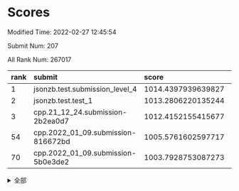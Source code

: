 # Scores

Modified Time: 2022-02-27 12:45:54

Submit Num: 207

All Rank Num: 267017

| rank |               submit               |       score        |       sigma        | pk_num |
| :--- | :--------------------------------- | :----------------- | :----------------- | :----- |
| 1    | jsonzb.test.submission_level_4     | 1014.4397939639827 | 0.8380350278545105 | 5160   |
| 2    | jsonzb.test.test_1                 | 1013.2806220135244 | 0.8046400880622936 | 5158   |
| 3    | cpp.21_12_24.submission-2b2ea0d7   | 1012.4152155415677 | 0.790146520851783  | 5165   |
| 54   | cpp.2022_01_09.submission-816672bd | 1005.5761602597717 | 0.7274186536504664 | 5154   |
| 70   | cpp.2022_01_09.submission-5b0e3de2 | 1003.7928753087273 | 0.7141749243388271 | 5157   |


<details>
<summary>全部</summary>

| rank |                 submit                 |       score        |       sigma        | pk_num |
| :--- | :------------------------------------- | :----------------- | :----------------- | :----- |
| 1    | jsonzb.test.submission_level_4         | 1014.4397939639827 | 0.8380350278545105 | 5160   |
| 2    | jsonzb.test.test_1                     | 1013.2806220135244 | 0.8046400880622936 | 5158   |
| 3    | cpp.21_12_24.submission-2b2ea0d7       | 1012.4152155415677 | 0.790146520851783  | 5165   |
| 4    | gobigger.level_3.submission_level_3_5  | 1011.6496875256189 | 0.803792667535158  | 5162   |
| 5    | gobigger.level_3.submission_level_3_44 | 1011.2047498512393 | 0.7611378941360688 | 5164   |
| 6    | gobigger.level_3.submission_level_3_19 | 1011.0882643229809 | 0.7743169785219581 | 5158   |
| 7    | gobigger.level_3.submission_level_3_15 | 1010.9931098609279 | 0.7803678989815158 | 5159   |
| 8    | gobigger.level_3.submission_level_3_34 | 1010.824818914352  | 0.7580985631840929 | 5160   |
| 9    | gobigger.level_3.submission_level_3_4  | 1010.7884755601377 | 0.7671311711652874 | 5161   |
| 10   | gobigger.level_3.submission_level_3_38 | 1010.6015720427189 | 0.7684170108752186 | 5158   |
| 11   | gobigger.level_3.submission_level_3_18 | 1010.5870723419756 | 0.7726442766360766 | 5158   |
| 12   | gobigger.level_3.submission_level_3_37 | 1010.4567336817441 | 0.7479063577950663 | 5154   |
| 13   | gobigger.level_3.submission_level_3_8  | 1010.4408416162204 | 0.7556168872025207 | 5161   |
| 14   | gobigger.level_3.submission_level_3_7  | 1010.3862094989025 | 0.7662702308372585 | 5160   |
| 15   | gobigger.level_3.submission_level_3_32 | 1010.3305093487303 | 0.7540745805621567 | 5161   |
| 16   | gobigger.level_3.submission_level_3_46 | 1010.3295601174339 | 0.7983783647421476 | 5160   |
| 17   | gobigger.level_3.submission_level_3_22 | 1010.2647461214322 | 0.771161719959122  | 5157   |
| 18   | gobigger.level_3.submission_level_3_6  | 1010.2641034952499 | 0.7699191778958644 | 5157   |
| 19   | gobigger.level_3.submission_level_3_23 | 1010.2599579346704 | 0.7540356536447899 | 5162   |
| 20   | gobigger.level_3.submission_level_3_10 | 1010.2061500549178 | 0.7655923061071414 | 5155   |
| 21   | gobigger.level_3.submission_level_3_41 | 1010.1883954276603 | 0.7419137815813014 | 5156   |
| 22   | gobigger.level_3.submission_level_3_42 | 1010.1723354491929 | 0.745182754327842  | 5154   |
| 23   | gobigger.level_3.submission_level_3_35 | 1010.094748306341  | 0.7677204832112935 | 5160   |
| 24   | gobigger.level_3.submission_level_3_27 | 1010.077465618087  | 0.7550744329677264 | 5159   |
| 25   | gobigger.level_3.submission_level_3_31 | 1010.057572998444  | 0.7430741039631762 | 5159   |
| 26   | gobigger.level_3.submission_level_3_36 | 1010.0511436313461 | 0.7445396281571623 | 5158   |
| 27   | gobigger.level_3.submission_level_3_45 | 1010.0141041907892 | 0.751172524236921  | 5161   |
| 28   | gobigger.level_3.submission_level_3_48 | 1009.9685967567325 | 0.7469598620539168 | 5157   |
| 29   | gobigger.level_3.submission_level_3_25 | 1009.9591444662078 | 0.7791336834098352 | 5153   |
| 30   | gobigger.level_3.submission_level_3_33 | 1009.8752150518866 | 0.7565595547619994 | 5158   |
| 31   | gobigger.level_3.submission_level_3_28 | 1009.8597125398411 | 0.7740177375661229 | 5160   |
| 32   | gobigger.level_3.submission_level_3_24 | 1009.8255718750258 | 0.7652847010267475 | 5159   |
| 33   | gobigger.level_3.submission_level_3_1  | 1009.8236648462397 | 0.7401306833837475 | 5160   |
| 34   | gobigger.level_3.submission_level_3_16 | 1009.8210031313657 | 0.7856021844102147 | 5162   |
| 35   | gobigger.level_3.submission_level_3_39 | 1009.7137587054591 | 0.7572087310215347 | 5155   |
| 36   | gobigger.level_3.submission_level_3_3  | 1009.7010739928312 | 0.7377527232745936 | 5160   |
| 37   | gobigger.level_3.submission_level_3_14 | 1009.5989534810661 | 0.74623702319766   | 5159   |
| 38   | gobigger.level_3.submission_level_3_9  | 1009.5658575431585 | 0.7444674387379182 | 5165   |
| 39   | gobigger.level_3.submission_level_3_2  | 1009.5421394317613 | 0.7843297393478696 | 5160   |
| 40   | gobigger.level_3.submission_level_3_29 | 1009.4658428516904 | 0.7705020321808669 | 5154   |
| 41   | gobigger.level_3.submission_level_3_21 | 1009.4082993589466 | 0.7629572720566868 | 5154   |
| 42   | gobigger.level_3.submission_level_3_47 | 1009.3973835174785 | 0.7419293488392443 | 5158   |
| 43   | gobigger.level_3.submission_level_3_13 | 1009.3872446365234 | 0.7705907427375722 | 5157   |
| 44   | gobigger.level_3.submission_level_3_12 | 1009.3515006676065 | 0.7675531484245339 | 5159   |
| 45   | gobigger.level_3.submission_level_3_17 | 1009.228789612188  | 0.7466124927161815 | 5163   |
| 46   | gobigger.level_3.submission_level_3_30 | 1009.134150084105  | 0.7491261890005653 | 5160   |
| 47   | gobigger.level_3.submission_level_3_40 | 1009.0443228374788 | 0.7586750844573521 | 5163   |
| 48   | gobigger.level_3.submission_level_3_26 | 1008.9816178365778 | 0.7686797271993017 | 5161   |
| 49   | gobigger.level_3.submission_level_3_43 | 1008.6661803844365 | 0.7252585130085212 | 5159   |
| 50   | gobigger.level_3.submission_level_3_0  | 1008.6553771030424 | 0.7585840921856142 | 5156   |
| 51   | gobigger.level_3.submission_level_3_49 | 1008.4837210434051 | 0.7321583733873552 | 5155   |
| 52   | gobigger.level_3.submission_level_3_11 | 1008.3217131834713 | 0.7291749524061106 | 5160   |
| 53   | gobigger.level_3.submission_level_3_20 | 1008.2656724460876 | 0.7516198629490647 | 5159   |
| 54   | cpp.2022_01_09.submission-816672bd     | 1005.5761602597717 | 0.7274186536504664 | 5154   |
| 55   | gobigger.level_1.submission_level_1_1  | 1004.81358013048   | 0.7346531364896677 | 5164   |
| 56   | gobigger.level_1.submission_level_1_46 | 1004.5607541114443 | 0.72399958930774   | 5155   |
| 57   | gobigger.level_1.submission_level_1_5  | 1004.4764041607681 | 0.6970586616580609 | 5160   |
| 58   | gobigger.level_1.submission_level_1_42 | 1004.4294691665034 | 0.717427110952473  | 5161   |
| 59   | gobigger.level_1.submission_level_1_17 | 1004.4263299439507 | 0.7204502059633099 | 5162   |
| 60   | gobigger.level_1.submission_level_1_19 | 1004.235901363878  | 0.7170007174436819 | 5162   |
| 61   | gobigger.level_1.submission_level_1_34 | 1004.1544174563812 | 0.721552409848345  | 5161   |
| 62   | gobigger.level_1.submission_level_1_7  | 1004.111831623299  | 0.7104315422626127 | 5161   |
| 63   | gobigger.level_1.submission_level_1_14 | 1004.0645687981896 | 0.7177953478415043 | 5163   |
| 64   | gobigger.level_1.submission_level_1_13 | 1004.0519343909857 | 0.7217442941410936 | 5158   |
| 65   | gobigger.level_1.submission_level_1_36 | 1004.0088100825814 | 0.7162763102306833 | 5155   |
| 66   | gobigger.level_1.submission_level_1_16 | 1003.9938525924439 | 0.7246888654971528 | 5165   |
| 67   | gobigger.level_1.submission_level_1_9  | 1003.9407905929257 | 0.7220510230636176 | 5158   |
| 68   | gobigger.level_1.submission_level_1_29 | 1003.9033278143781 | 0.7174427216279983 | 5161   |
| 69   | gobigger.level_1.submission_level_1_6  | 1003.8061940886913 | 0.7239476615548583 | 5160   |
| 70   | cpp.2022_01_09.submission-5b0e3de2     | 1003.7928753087273 | 0.7141749243388271 | 5157   |
| 71   | gobigger.level_1.submission_level_1_47 | 1003.6064656294247 | 0.7234641092726778 | 5161   |
| 72   | gobigger.level_1.submission_level_1_31 | 1003.591789161108  | 0.7061613960529772 | 5161   |
| 73   | gobigger.level_1.submission_level_1_2  | 1003.587955738088  | 0.730694195234352  | 5152   |
| 74   | gobigger.level_1.submission_level_1_32 | 1003.516046268551  | 0.7215214872443507 | 5162   |
| 75   | gobigger.level_1.submission_level_1_12 | 1003.4670591700966 | 0.71677546713327   | 5160   |
| 76   | gobigger.level_1.submission_level_1_49 | 1003.4563866839151 | 0.7094188078721605 | 5160   |
| 77   | gobigger.level_1.submission_level_1_40 | 1003.339425471857  | 0.7234214394244143 | 5155   |
| 78   | gobigger.level_1.submission_level_1_35 | 1003.3249362621389 | 0.7300746120609952 | 5159   |
| 79   | gobigger.level_1.submission_level_1_30 | 1003.2840606072091 | 0.7144181440425074 | 5157   |
| 80   | gobigger.level_1.submission_level_1_41 | 1003.2717925211563 | 0.7155065291983401 | 5163   |
| 81   | gobigger.level_1.submission_level_1_4  | 1003.2484259604531 | 0.7206076958660675 | 5160   |
| 82   | gobigger.level_1.submission_level_1_11 | 1003.2293303767211 | 0.7138295213136039 | 5155   |
| 83   | gobigger.level_1.submission_level_1_37 | 1003.2183130860267 | 0.7096317974038981 | 5160   |
| 84   | gobigger.level_1.submission_level_1_20 | 1003.2080271097977 | 0.7109210121080094 | 5162   |
| 85   | gobigger.level_1.submission_level_1_0  | 1003.086305771638  | 0.7060009978706515 | 5159   |
| 86   | gobigger.level_1.submission_level_1_21 | 1003.0212488866374 | 0.7129521626879126 | 5162   |
| 87   | gobigger.level_1.submission_level_1_25 | 1002.998433076608  | 0.7173125386732676 | 5158   |
| 88   | gobigger.level_1.submission_level_1_10 | 1002.9518711524095 | 0.7195506324681917 | 5161   |
| 89   | gobigger.level_1.submission_level_1_38 | 1002.8694795357109 | 0.7050408587554342 | 5162   |
| 90   | gobigger.level_1.submission_level_1_24 | 1002.7837742860754 | 0.7071588241841656 | 5165   |
| 91   | gobigger.level_1.submission_level_1_48 | 1002.7631398159712 | 0.7193136277889348 | 5162   |
| 92   | gobigger.level_1.submission_level_1_15 | 1002.7488178018623 | 0.7169945302366318 | 5164   |
| 93   | gobigger.level_1.submission_level_1_39 | 1002.7036696599979 | 0.7111483781015102 | 5166   |
| 94   | gobigger.level_1.submission_level_1_8  | 1002.6784345301179 | 0.7056420065342075 | 5158   |
| 95   | gobigger.level_1.submission_level_1_44 | 1002.6723958107244 | 0.7179246312714672 | 5158   |
| 96   | gobigger.level_1.submission_level_1_43 | 1002.5382801035647 | 0.709951414972282  | 5160   |
| 97   | gobigger.level_1.submission_level_1_33 | 1002.4944172160748 | 0.7090365737928882 | 5162   |
| 98   | gobigger.level_1.submission_level_1_22 | 1002.4157517727282 | 0.7115386841606633 | 5158   |
| 99   | gobigger.level_1.submission_level_1_28 | 1002.4077788785363 | 0.7159277271392028 | 5157   |
| 100  | gobigger.level_1.submission_level_1_18 | 1002.4062878333127 | 0.7051176522072747 | 5165   |
| 101  | gobigger.level_1.submission_level_1_27 | 1002.1617479308989 | 0.7204782912927404 | 5164   |
| 102  | gobigger.level_1.submission_level_1_23 | 1002.0964737815058 | 0.7114719429653666 | 5163   |
| 103  | gobigger.level_1.submission_level_1_3  | 1002.0727824394886 | 0.7085077726582321 | 5166   |
| 104  | gobigger.level_1.submission_level_1_26 | 1002.062434613494  | 0.7149135522088533 | 5157   |
| 105  | gobigger.level_1.submission_level_1_45 | 1000.7965743996358 | 0.7208300592918988 | 5163   |
| 106  | gobigger.random.submission_random_36   | 997.6321207545739  | 0.7203230482285025 | 5159   |
| 107  | gobigger.random.submission_random_23   | 997.036731584611   | 0.7138324651489246 | 5155   |
| 108  | gobigger.random.submission_random_0    | 996.944071489528   | 0.711460629837354  | 5156   |
| 109  | gobigger.random.submission_random_17   | 996.9164421690463  | 0.701785664873023  | 5164   |
| 110  | gobigger.random.submission_random_22   | 996.9114621389114  | 0.7069188782106767 | 5162   |
| 111  | gobigger.random.submission_random_24   | 996.8511992035817  | 0.7039234214650014 | 5162   |
| 112  | gobigger.random.submission_random_28   | 996.8289941356462  | 0.7081398036634451 | 5160   |
| 113  | gobigger.random.submission_random_38   | 996.8085086008829  | 0.7158825848066633 | 5163   |
| 114  | gobigger.random.submission_random_35   | 996.7177441131591  | 0.7069110821350719 | 5166   |
| 115  | gobigger.random.submission_random_47   | 996.6859233853885  | 0.7055243761241337 | 5162   |
| 116  | gobigger.random.submission_random_33   | 996.4600848851825  | 0.7067446066429186 | 5157   |
| 117  | gobigger.random.submission_random_20   | 996.3350011625329  | 0.7025165861435516 | 5165   |
| 118  | gobigger.random.submission_random_15   | 996.273279268006   | 0.7078129517752337 | 5152   |
| 119  | gobigger.random.submission_random_26   | 996.2383077826347  | 0.7111769390177111 | 5158   |
| 120  | gobigger.random.submission_random_32   | 996.1899043176178  | 0.7214905364854234 | 5158   |
| 121  | gobigger.random.submission_random_48   | 996.1642498813563  | 0.7106999456154613 | 5164   |
| 122  | gobigger.random.submission_random_3    | 996.1394417036478  | 0.702772897222964  | 5159   |
| 123  | gobigger.random.submission_random_2    | 996.1236979704186  | 0.7166796798926188 | 5161   |
| 124  | gobigger.random.submission_random_4    | 996.0766902959836  | 0.7004730566174486 | 5167   |
| 125  | gobigger.random.submission_random_12   | 996.0754456099017  | 0.7110983164397944 | 5159   |
| 126  | gobigger.random.submission_random_49   | 996.0734485013169  | 0.7045483999889856 | 5161   |
| 127  | gobigger.random.submission_random_42   | 996.0199199147257  | 0.7085810334784921 | 5158   |
| 128  | gobigger.random.submission_random_37   | 996.0190464261921  | 0.6920426105163547 | 5161   |
| 129  | gobigger.random.submission_random_39   | 995.9943064382583  | 0.7087979800577875 | 5160   |
| 130  | gobigger.random.submission_random_29   | 995.9413239905432  | 0.7179510698340775 | 5156   |
| 131  | gobigger.random.submission_random_5    | 995.9310578495537  | 0.7086786047963147 | 5163   |
| 132  | gobigger.random.submission_random_27   | 995.8890267664761  | 0.7112582534243311 | 5160   |
| 133  | gobigger.random.submission_random_6    | 995.8415729373422  | 0.7016530420301395 | 5163   |
| 134  | gobigger.random.submission_random_34   | 995.7994917789445  | 0.6949228422346352 | 5159   |
| 135  | gobigger.random.submission_random_19   | 995.7520700098829  | 0.7120698121600917 | 5158   |
| 136  | gobigger.random.submission_random_10   | 995.6788353434512  | 0.7192370978443579 | 5164   |
| 137  | gobigger.random.submission_random_43   | 995.6783627086243  | 0.7133517884226593 | 5161   |
| 138  | gobigger.random.submission_random_1    | 995.6623931449386  | 0.7162160748507574 | 5162   |
| 139  | gobigger.random.submission_random_13   | 995.6380115340763  | 0.7128761702151407 | 5162   |
| 140  | gobigger.random.submission_random_41   | 995.5492167562898  | 0.7100632176305114 | 5158   |
| 141  | gobigger.random.submission_random_21   | 995.5423251825566  | 0.7032037919830134 | 5158   |
| 142  | gobigger.random.submission_random_7    | 995.5253527233695  | 0.7038711122321745 | 5156   |
| 143  | gobigger.random.submission_random_46   | 995.5199050715148  | 0.709859870017     | 5161   |
| 144  | gobigger.random.submission_random_18   | 995.4338553277536  | 0.704500287924579  | 5160   |
| 145  | gobigger.random.submission_random_30   | 995.294711665322   | 0.7130021323611804 | 5161   |
| 146  | gobigger.random.submission_random_14   | 995.2716736151436  | 0.708505349078817  | 5158   |
| 147  | gobigger.random.submission_random_16   | 995.2662856202803  | 0.7061044083325095 | 5164   |
| 148  | gobigger.random.submission_random_44   | 995.2630925968717  | 0.7167289143759825 | 5161   |
| 149  | gobigger.random.submission_random_8    | 995.1982100957957  | 0.7203406423448087 | 5160   |
| 150  | gobigger.random.submission_random_45   | 995.1680230019218  | 0.7128782088230232 | 5159   |
| 151  | gobigger.random.submission_random_9    | 995.1103713381259  | 0.7114903515160558 | 5160   |
| 152  | gobigger.random.submission_random_25   | 995.0014910920647  | 0.7111929339181474 | 5156   |
| 153  | gobigger.random.submission_random_40   | 994.8263504188848  | 0.7229729852280121 | 5163   |
| 154  | gobigger.random.submission_random_31   | 994.6942360123765  | 0.7180986495565299 | 5162   |
| 155  | gobigger.random.submission_random_11   | 994.537212603996   | 0.7138145304878343 | 5160   |
| 156  | gobigger.level_2.submission_level_2_39 | 993.8626107371833  | 0.7530292531138142 | 5158   |
| 157  | gobigger.level_2.submission_level_2_46 | 993.8322542361894  | 0.7287100142458635 | 5156   |
| 158  | gobigger.level_2.submission_level_2_30 | 993.4036064302339  | 0.7178505298958928 | 5153   |
| 159  | gobigger.level_2.submission_level_2_13 | 993.175577738152   | 0.7304571607572696 | 5157   |
| 160  | gobigger.level_2.submission_level_2_1  | 993.0633555818195  | 0.728186243516255  | 5159   |
| 161  | gobigger.level_2.submission_level_2_19 | 993.0546526503502  | 0.7293037545547928 | 5161   |
| 162  | gobigger.level_2.submission_level_2_43 | 992.9909384819672  | 0.7350086199327643 | 5159   |
| 163  | gobigger.level_2.submission_level_2_44 | 992.9522839934496  | 0.7248580232998031 | 5156   |
| 164  | gobigger.level_2.submission_level_2_29 | 992.9280486266093  | 0.7540331111117078 | 5162   |
| 165  | gobigger.level_2.submission_level_2_34 | 992.8941867901453  | 0.7468936090263671 | 5157   |
| 166  | gobigger.level_2.submission_level_2_24 | 992.8753088871736  | 0.7283863058056603 | 5161   |
| 167  | gobigger.level_2.submission_level_2_38 | 992.8594756980556  | 0.7388423016453857 | 5160   |
| 168  | gobigger.level_2.submission_level_2_12 | 992.8193756860805  | 0.744095943587634  | 5158   |
| 169  | gobigger.level_2.submission_level_2_27 | 992.7508956855324  | 0.7295575843062987 | 5155   |
| 170  | gobigger.level_2.submission_level_2_28 | 992.6909173534054  | 0.7389723066526043 | 5157   |
| 171  | gobigger.level_2.submission_level_2_26 | 992.6746042155719  | 0.7381236855968476 | 5161   |
| 172  | gobigger.level_2.submission_level_2_25 | 992.6489329838431  | 0.7267196407115568 | 5160   |
| 173  | gobigger.level_2.submission_level_2_45 | 992.6240255521183  | 0.7289170744049754 | 5161   |
| 174  | gobigger.level_2.submission_level_2_32 | 992.5948983508142  | 0.7200130526709194 | 5158   |
| 175  | gobigger.level_2.submission_level_2_41 | 992.5845526243227  | 0.7386577995828997 | 5155   |
| 176  | gobigger.level_2.submission_level_2_42 | 992.4044612220191  | 0.736370875055002  | 5161   |
| 177  | gobigger.level_2.submission_level_2_20 | 992.3901917271584  | 0.7476595285408691 | 5157   |
| 178  | gobigger.level_2.submission_level_2_18 | 992.2823819142942  | 0.7423402053695545 | 5161   |
| 179  | gobigger.level_2.submission_level_2_9  | 992.1465446481669  | 0.7424250519691264 | 5159   |
| 180  | gobigger.level_2.submission_level_2_2  | 992.1060456514612  | 0.7577452384051114 | 5157   |
| 181  | gobigger.level_2.submission_level_2_15 | 992.059023865623   | 0.7379575015409959 | 5163   |
| 182  | gobigger.level_2.submission_level_2_16 | 992.0180798304317  | 0.7588174413223622 | 5157   |
| 183  | gobigger.level_2.submission_level_2_14 | 992.0042021721075  | 0.7264775960324927 | 5159   |
| 184  | gobigger.level_2.submission_level_2_35 | 991.9812951018081  | 0.7461912595085336 | 5162   |
| 185  | gobigger.level_2.submission_level_2_0  | 991.8934067917829  | 0.737795293944715  | 5163   |
| 186  | gobigger.level_2.submission_level_2_23 | 991.8777215684498  | 0.7743792810656734 | 5163   |
| 187  | gobigger.level_2.submission_level_2_21 | 991.8725865639445  | 0.7323410290354704 | 5159   |
| 188  | gobigger.level_2.submission_level_2_4  | 991.8563726885646  | 0.7384307939954176 | 5161   |
| 189  | gobigger.level_2.submission_level_2_37 | 991.8265960069189  | 0.7667914706231156 | 5161   |
| 190  | gobigger.level_2.submission_level_2_22 | 991.8152345396163  | 0.7457095168706301 | 5159   |
| 191  | gobigger.level_2.submission_level_2_3  | 991.7978260526837  | 0.7406333220915731 | 5164   |
| 192  | gobigger.level_2.submission_level_2_5  | 991.7415277622052  | 0.7552313783618196 | 5159   |
| 193  | gobigger.level_2.submission_level_2_33 | 991.6670997179987  | 0.7480995276067159 | 5159   |
| 194  | gobigger.level_2.submission_level_2_36 | 991.6376042302693  | 0.7602661629127322 | 5160   |
| 195  | gobigger.level_2.submission_level_2_48 | 991.5429836922422  | 0.7426734996678743 | 5163   |
| 196  | gobigger.level_2.submission_level_2_8  | 991.5015932786223  | 0.7588211400725432 | 5159   |
| 197  | gobigger.level_2.submission_level_2_47 | 991.4992146777446  | 0.7575723257939873 | 5164   |
| 198  | gobigger.level_2.submission_level_2_40 | 991.3382116535764  | 0.7427371648549826 | 5162   |
| 199  | gobigger.level_2.submission_level_2_17 | 991.3303857198464  | 0.7595593224672719 | 5158   |
| 200  | gobigger.level_2.submission_level_2_11 | 991.2510419995091  | 0.7654603398345459 | 5160   |
| 201  | gobigger.level_2.submission_level_2_7  | 991.2057354094486  | 0.7467799585409817 | 5164   |
| 202  | gobigger.level_2.submission_level_2_31 | 991.0879741491871  | 0.74819328860594   | 5156   |
| 203  | gobigger.level_2.submission_level_2_10 | 990.9098967558507  | 0.7653273867520044 | 5162   |
| 204  | gobigger.level_2.submission_level_2_6  | 990.9063437313488  | 0.7814729819281994 | 5160   |
| 205  | gobigger.level_2.submission_level_2_49 | 990.7745308809245  | 0.7476362672768089 | 5165   |
| 206  | gobigger.none.submission_none_0        | 977.832410738145   | 1.2952698298003849 | 5161   |
| 207  | gobigger.none.submission_none_1        | 975.986973276589   | 1.4872101726117306 | 5158   |

</details>